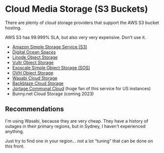 # Cloud Media Storage (S3 Buckets)

There are plenty of cloud storage providers that support the AWS S3 bucket hosting.&#x20;

AWS S3 has 99.999% SLA, but also very very expensive. Don’t use it.

* [Amazon Simple Storage Service (S3)](https://aws.amazon.com/s3/)
* [Digital Ocean Spaces](https://www.digitalocean.com/products/spaces)
* [Linode Object Storage](https://www.linode.com/products/object-storage/)
* [Vultr Object Storage](https://www.vultr.com/products/object-storage/)
* [Exoscale Simple Object Storage (SOS)](https://www.exoscale.com/object-storage/)
* [OVH Object Storage](https://www.ovhcloud.com/en-au/public-cloud/object-storage/)
* [Wasabi Cloud Storage](https://wasabi.com/s3-compatible-cloud-storage/)&#x20;
* [Backblaze Cloud Storage](https://www.backblaze.com/b2/cloud-storage.html)
* [Jortage Communal Cloud](https://jortage.com/) (huge fan of this service for US instances)
* Bunny.net Cloud Storage (coming 2023)

## Recommendations

I'm using Wasabi, because they are very cheap. They have a history of outages in their primary regions, but in Sydney, I haven't experienced anything.

Just try to find one in your region… not a lot “tuning” that can be done on this front.
